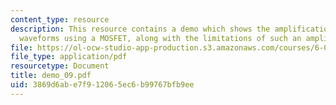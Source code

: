 ```yaml
---
content_type: resource
description: This resource contains a demo which shows the amplification of small
  waveforms using a MOSFET, along with the limitations of such an amplifier.
file: https://ol-ocw-studio-app-production.s3.amazonaws.com/courses/6-002-circuits-and-electronics-spring-2007/3869d6abe7f912065ec6b99767bfb9ee_demo_09.pdf
file_type: application/pdf
resourcetype: Document
title: demo_09.pdf
uid: 3869d6ab-e7f9-1206-5ec6-b99767bfb9ee
---
```

